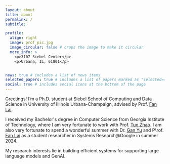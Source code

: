 ```yaml
---
layout: about
title: about
permalink: /
subtitle: 

profile:
  align: right
  image: prof_pic.jpg
  image_circular: false # crops the image to make it circular
  more_info: >
    <p>3107 Siebel Center</p>
    <p>Urbana, IL, 61801</p>


news: true # includes a list of news items
selected_papers: true # includes a list of papers marked as "selected={true}"
social: true # includes social icons at the bottom of the page
---
```

Greetings! I’m a Ph.D. student at Siebel School of Computing and Data Science in University of Illinois Urbana-Champaign, advised by Prof. [Fan Lai](http://fanlai.me).

I received my Bachelor's degree in Computer Science from Georgia Institute of Technology, where I am very fortunate to work with Prof. [Tuo Zhao](https://www2.isye.gatech.edu/~tzhao80/). I am also very fortunate to spend a wonderful summer with Dr. [Gan Yu](https://gy1005.github.io/) and P\rof. [Fan Lai](http://fanlai.me) as a student researcher in Systems Research@Google in summer 2024. 

My research interests lie in building efficient systems for supporting large language models and GenAI. 

<!-- Write your biography here. Tell the world about yourself. Link to your favorite [subreddit](http://reddit.com). You can put a picture in, too. The code is already in, just name your picture `prof_pic.jpg` and put it in the `img/` folder.

Put your address / P.O. box / other info right below your picture. You can also disable any of these elements by editing `profile` property of the YAML header of your `_pages/about.md`. Edit `_bibliography/papers.bib` and Jekyll will render your [publications page](/al-folio/publications/) automatically.

Link to your social media connections, too. This theme is set up to use [Font Awesome icons](https://fontawesome.com/) and [Academicons](https://jpswalsh.github.io/academicons/), like the ones below. Add your Facebook, Twitter, LinkedIn, Google Scholar, or just disable all of them. -->
